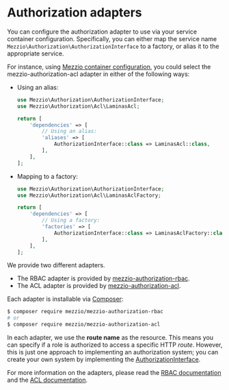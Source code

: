 # Authorization adapters

You can configure the authorization adapter to use via your service container
configuration. Specifically, you can either map the service name
`Mezzio\Authorization\AuthorizationInterface` to a factory, or alias it
to the appropriate service.

For instance, using [Mezzio container configuration](https://docs.mezzio.dev/mezzio/v3/features/container/config/),
you could select the mezzio-authorization-acl adapter in either of the
following ways:

- Using an alias:
  
  ```php
  use Mezzio\Authorization\AuthorizationInterface;
  use Mezzio\Authorization\Acl\LaminasAcl;
  
  return [
      'dependencies' => [
          // Using an alias:
          'aliases' => [
              AuthorizationInterface::class => LaminasAcl::class,
          ],
      ],
  ];
  ```

- Mapping to a factory:
  
  ```php
  use Mezzio\Authorization\AuthorizationInterface;
  use Mezzio\Authorization\Acl\LaminasAclFactory;
  
  return [
      'dependencies' => [
          // Using a factory:
          'factories' => [
              AuthorizationInterface::class => LaminasAclFactory::class,
          ],
      ],
  ];
  ```

We provide two different adapters.

- The RBAC adapter is provided by [mezzio-authorization-rbac](https://github.com/mezzio/mezzio-authorization-rbac).
- The ACL adapter is provided by [mezzio-authorization-acl](https://github.com/mezzio/mezzio-authorization-acl/).

Each adapter is installable via [Composer](https://getcomposer.org):

```bash
$ composer require mezzio/mezzio-authorization-rbac
# or
$ composer require mezzio/mezzio-authorization-acl
```

In each adapter, we use the **route name** as the resource. This means you
can specify if a role is authorized to access a specific HTTP _route_.
However, this is just one approach to implementing an authorization system; you
can create your own system by implementing the
[AuthorizationInterface](https://github.com/mezzio/mezzio-authorization/blob/master/src/AuthorizationInterface.php).

For more information on the adapters, please read the
[RBAC documentation](https://docs.mezzio.dev/mezzio-authorization-rbac/)
and the [ACL documentation](https://docs.mezzio.dev/mezzio-authorization-acl/).
